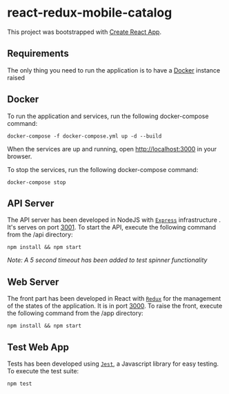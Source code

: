 # react-redux-mobile-catalog

This project was bootstrapped with [Create React App](https://github.com/facebookincubator/create-react-app).

## Requirements

The only thing you need to run the application is to have a [Docker](https://www.docker.com) instance raised

## Docker

To run the application and services, run the following docker-compose command:

```shell
docker-compose -f docker-compose.yml up -d --build
```

When the services are up and running, open [http://localhost:3000](http://localhost:3000) in your browser.

To stop the services, run the following docker-compose command:

```shell
docker-compose stop
```

## API Server

The API server has been developed in NodeJS with [`Express`](http://expressjs.com/) infrastructure . It's serves on port [3001](http://localhost:3001/phones). To start the API, execute the following command from the /api directory:

```shell
npm install && npm start
```

_Note: A 5 second timeout has been added to test spinner functionality_

## Web Server

The front part has been developed in React with [`Redux`](https://redux.js.org/) for the management of the states of the application. It is in port [3000](http://localhost:3000). To raise the front, execute the following command from the /app directory:

```shell
npm install && npm start
```

## Test Web App

Tests has been developed using [`Jest`](https://jestjs.io/), a Javascript library for easy testing. To execute the test suite:

```shell
npm test
```
